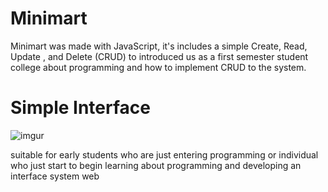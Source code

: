 # Minimart

Minimart was made with JavaScript, it's includes a simple Create, Read, Update , and Delete (CRUD) to introduced us as a first semester student college about programming and how to implement CRUD to the system.



# Simple Interface

![imgur](https://imgur.com/LLsL3fJ.jpg)

suitable for early students who are just entering programming or individual who just start to begin learning about programming and developing an interface system web
